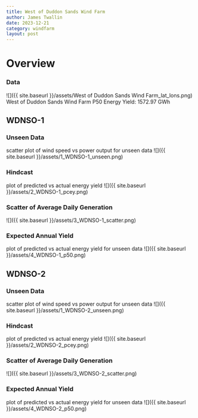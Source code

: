 ```yaml
---
title: West of Duddon Sands Wind Farm
author: James Twallin
date: 2023-12-21
category: windfarm
layout: post
---
```

# Overview

### Data

![]({{ site.baseurl }}/assets/West of Duddon Sands Wind Farm_lat_lons.png)
West of Duddon Sands Wind Farm P50 Energy Yield: 1572.97 GWh

WDNSO-1
-------------
### Unseen Data 
scatter plot of wind speed vs power output for unseen data
![]({{ site.baseurl }}/assets/1_WDNSO-1_unseen.png)
### Hindcast 
plot of predicted vs actual energy yield
![]({{ site.baseurl }}/assets/2_WDNSO-1_pcey.png)
### Scatter of Average Daily Generation 

![]({{ site.baseurl }}/assets/3_WDNSO-1_scatter.png)
### Expected Annual Yield 
plot of predicted vs actual energy yield for unseen data
![]({{ site.baseurl }}/assets/4_WDNSO-1_p50.png)

WDNSO-2
-------------
### Unseen Data 
scatter plot of wind speed vs power output for unseen data
![]({{ site.baseurl }}/assets/1_WDNSO-2_unseen.png)
### Hindcast 
plot of predicted vs actual energy yield
![]({{ site.baseurl }}/assets/2_WDNSO-2_pcey.png)
### Scatter of Average Daily Generation 

![]({{ site.baseurl }}/assets/3_WDNSO-2_scatter.png)
### Expected Annual Yield 
plot of predicted vs actual energy yield for unseen data
![]({{ site.baseurl }}/assets/4_WDNSO-2_p50.png)

